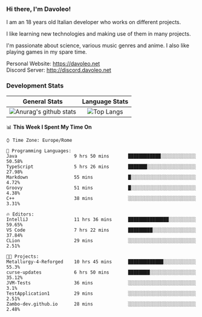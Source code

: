 ### Hi there, I'm Davoleo!

I am an 18 years old Italian developer who works on different projects.

I like learning new technologies and making use of them in many projects.

I'm passionate about science, various music genres and anime.
I also like playing games in my spare time.

Personal Website: https://davoleo.net <br>
Discord Server: http://discord.davoleo.net

### Development Stats

General Stats             |  Language Stats
:-------------------------:|:-------------------------:
![Anurag's github stats](https://github-readme-stats.vercel.app/api?username=Davoleo&count_private=true&show_icons=true&theme=tokyonight)  |  ![Top Langs](https://github-readme-stats.vercel.app/api/top-langs/?username=Davoleo&theme=tokyonight&layout=compact)



<!--START_SECTION:waka-->
📊 **This Week I Spent My Time On** 

```text
⌚︎ Time Zone: Europe/Rome

💬 Programming Languages: 
Java                     9 hrs 50 mins       ████████████░░░░░░░░░░░░░   50.58% 
TypeScript               5 hrs 26 mins       ███████░░░░░░░░░░░░░░░░░░   27.98% 
Markdown                 55 mins             █░░░░░░░░░░░░░░░░░░░░░░░░   4.72% 
Groovy                   51 mins             █░░░░░░░░░░░░░░░░░░░░░░░░   4.38% 
C++                      38 mins             ░░░░░░░░░░░░░░░░░░░░░░░░░   3.31%

🔥 Editors: 
IntelliJ                 11 hrs 36 mins      ███████████████░░░░░░░░░░   59.65% 
VS Code                  7 hrs 22 mins       █████████░░░░░░░░░░░░░░░░   37.84% 
CLion                    29 mins             ░░░░░░░░░░░░░░░░░░░░░░░░░   2.51%

🐱‍💻 Projects: 
Metallurgy-4-Reforged    10 hrs 45 mins      █████████████░░░░░░░░░░░░   55.3% 
curse-updates            6 hrs 50 mins       ████████░░░░░░░░░░░░░░░░░   35.12% 
JVM-Tests                36 mins             ░░░░░░░░░░░░░░░░░░░░░░░░░   3.1% 
TestApplication1         29 mins             ░░░░░░░░░░░░░░░░░░░░░░░░░   2.51% 
Zambo-dev.github.io      28 mins             ░░░░░░░░░░░░░░░░░░░░░░░░░   2.48%

```


<!--END_SECTION:waka-->

<!--
**Davoleo/Davoleo** is a ✨ _special_ ✨ repository because its `README.md` (this file) appears on your GitHub profile.

https://gist.github.com/Davoleo/43516c64c8169e24dc2571c34713863b

Here are some ideas to get you started:

- 🔭 I’m currently working on ...
- 🌱 I’m currently learning ...
- 👯 I’m looking to collaborate on ...
- 🤔 I’m looking for help with ...
- 💬 Ask me about ...
- 📫 How to reach me: ...
- 😄 Pronouns: ...
- ⚡ Fun fact: ...
-->

